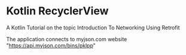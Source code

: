 
# Kotlin RecyclerView
A Kotlin Tutorial on the topic Introduction To Networking Using Retrofit

The application connects to myjson.com website "https://api.myjson.com/bins/pklpp"
